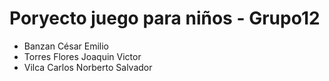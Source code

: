 # Poryecto juego para niños - Grupo12
- Banzan César Emilio
- Torres Flores Joaquin Victor
- Vilca Carlos Norberto Salvador